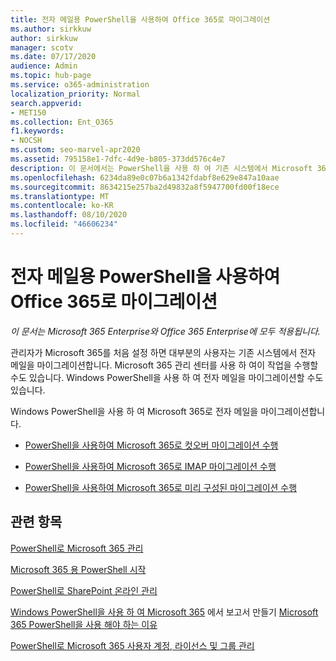 ```yaml
---
title: 전자 메일용 PowerShell을 사용하여 Office 365로 마이그레이션
ms.author: sirkkuw
author: sirkkuw
manager: scotv
ms.date: 07/17/2020
audience: Admin
ms.topic: hub-page
ms.service: o365-administration
localization_priority: Normal
search.appverid:
- MET150
ms.collection: Ent_O365
f1.keywords:
- NOCSH
ms.custom: seo-marvel-apr2020
ms.assetid: 795158e1-7dfc-4d9e-b805-373dd576c4e7
description: 이 문서에서는 PowerShell을 사용 하 여 기존 시스템에서 Microsoft 365으로 전자 메일을 마이그레이션하는 방법을 알아봅니다.
ms.openlocfilehash: 6234da89e0c07b6a1342fdabf8e629e847a10aae
ms.sourcegitcommit: 8634215e257ba2d49832a8f5947700fd00f18ece
ms.translationtype: MT
ms.contentlocale: ko-KR
ms.lasthandoff: 08/10/2020
ms.locfileid: "46606234"
---
```

# <a name="use-powershell-for-email-migration-to-microsoft-365"></a>전자 메일용 PowerShell을 사용하여 Office 365로 마이그레이션

*이 문서는 Microsoft 365 Enterprise와 Office 365 Enterprise에 모두 적용됩니다.*

관리자가 Microsoft 365를 처음 설정 하면 대부분의 사용자는 기존 시스템에서 전자 메일을 마이그레이션합니다. Microsoft 365 관리 센터를 사용 하 여이 작업을 수행할 수도 있습니다. Windows PowerShell을 사용 하 여 전자 메일을 마이그레이션할 수도 있습니다.
  
Windows PowerShell을 사용 하 여 Microsoft 365로 전자 메일을 마이그레이션합니다. 
  
- [PowerShell을 사용하여 Microsoft 365로 컷오버 마이그레이션 수행](use-powershell-to-perform-a-cutover-migration-to-office-365.md)
    
- [PowerShell을 사용하여 Microsoft 365로 IMAP 마이그레이션 수행](use-powershell-to-perform-an-imap-migration-to-office-365.md)
    
- [PowerShell을 사용하여 Microsoft 365로 미리 구성된 마이그레이션 수행](use-powershell-to-perform-a-staged-migration-to-office-365.md)
    
## <a name="related-topics"></a>관련 항목

[PowerShell로 Microsoft 365 관리](manage-office-365-with-office-365-powershell.md)
  
[Microsoft 365 용 PowerShell 시작](getting-started-with-office-365-powershell.md)
  
[PowerShell로 SharePoint 온라인 관리](manage-sharepoint-online-with-office-365-powershell.md)
  
[Windows PowerShell을 사용 하 여 Microsoft 365](use-windows-powershell-to-create-reports-in-office-365.md) 
 에서 보고서 만들기 [Microsoft 365 PowerShell을 사용 해야 하는 이유](why-you-need-to-use-office-365-powershell.md)
  
[PowerShell로 Microsoft 365 사용자 계정, 라이선스 및 그룹 관리](manage-user-accounts-and-licenses-with-office-365-powershell.md)

